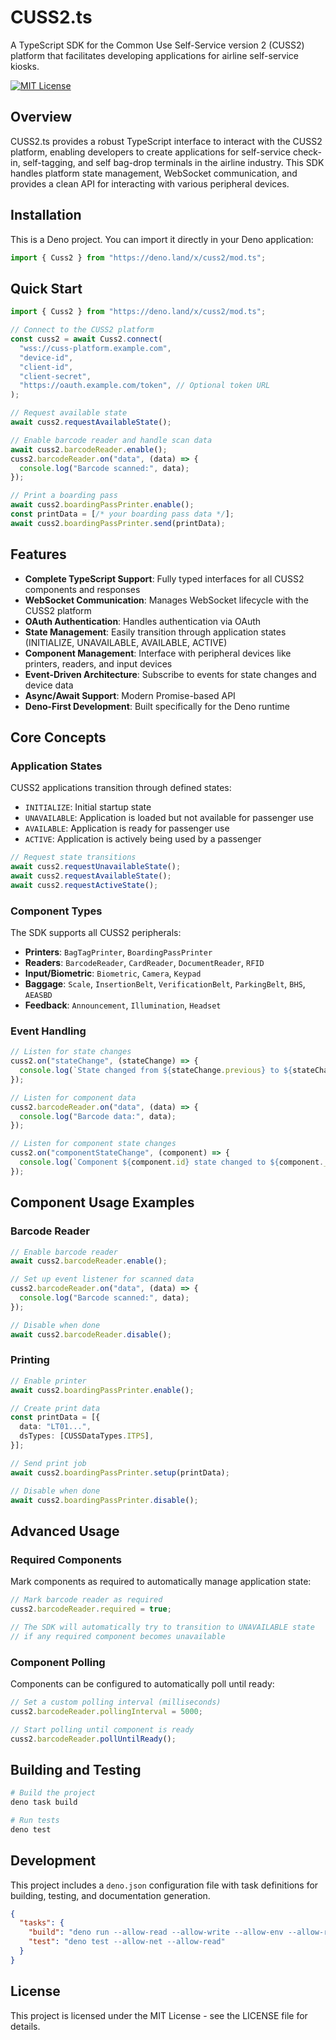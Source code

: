 # CUSS2.ts

A TypeScript SDK for the Common Use Self-Service version 2 (CUSS2)  platform that facilitates developing applications for
airline self-service kiosks.

[![MIT License](https://img.shields.io/badge/License-MIT-blue.svg)](https://opensource.org/licenses/MIT)

## Overview

CUSS2.ts provides a robust TypeScript interface to interact with the CUSS2 platform, enabling developers to create
applications for self-service check-in, self-tagging, and self bag-drop terminals in the airline industry. This SDK
handles platform state management, WebSocket communication, and provides a clean API for interacting with various
peripheral devices.

## Installation

This is a Deno project. You can import it directly in your Deno application:

```typescript
import { Cuss2 } from "https://deno.land/x/cuss2/mod.ts";
```

## Quick Start

```typescript
import { Cuss2 } from "https://deno.land/x/cuss2/mod.ts";

// Connect to the CUSS2 platform
const cuss2 = await Cuss2.connect(
  "wss://cuss-platform.example.com",
  "device-id",
  "client-id",
  "client-secret",
  "https://oauth.example.com/token", // Optional token URL
);

// Request available state
await cuss2.requestAvailableState();

// Enable barcode reader and handle scan data
await cuss2.barcodeReader.enable();
cuss2.barcodeReader.on("data", (data) => {
  console.log("Barcode scanned:", data);
});

// Print a boarding pass
await cuss2.boardingPassPrinter.enable();
const printData = [/* your boarding pass data */];
await cuss2.boardingPassPrinter.send(printData);
```

## Features

- **Complete TypeScript Support**: Fully typed interfaces for all CUSS2 components and responses
- **WebSocket Communication**: Manages WebSocket lifecycle with the CUSS2 platform
- **OAuth Authentication**: Handles authentication via OAuth
- **State Management**: Easily transition through application states (INITIALIZE, UNAVAILABLE, AVAILABLE, ACTIVE)
- **Component Management**: Interface with peripheral devices like printers, readers, and input devices
- **Event-Driven Architecture**: Subscribe to events for state changes and device data
- **Async/Await Support**: Modern Promise-based API
- **Deno-First Development**: Built specifically for the Deno runtime

## Core Concepts

### Application States

CUSS2 applications transition through defined states:

- `INITIALIZE`: Initial startup state
- `UNAVAILABLE`: Application is loaded but not available for passenger use
- `AVAILABLE`: Application is ready for passenger use
- `ACTIVE`: Application is actively being used by a passenger

```typescript
// Request state transitions
await cuss2.requestUnavailableState();
await cuss2.requestAvailableState();
await cuss2.requestActiveState();
```

### Component Types

The SDK supports all CUSS2 peripherals:

- **Printers**: `BagTagPrinter`, `BoardingPassPrinter`
- **Readers**: `BarcodeReader`, `CardReader`, `DocumentReader`, `RFID`
- **Input/Biometric**: `Biometric`, `Camera`, `Keypad`
- **Baggage**: `Scale`, `InsertionBelt`, `VerificationBelt`, `ParkingBelt`, `BHS`, `AEASBD`
- **Feedback**: `Announcement`, `Illumination`, `Headset`

### Event Handling

```typescript
// Listen for state changes
cuss2.on("stateChange", (stateChange) => {
  console.log(`State changed from ${stateChange.previous} to ${stateChange.current}`);
});

// Listen for component data
cuss2.barcodeReader.on("data", (data) => {
  console.log("Barcode data:", data);
});

// Listen for component state changes
cuss2.on("componentStateChange", (component) => {
  console.log(`Component ${component.id} state changed to ${component._componentState}`);
});
```

## Component Usage Examples

### Barcode Reader

```typescript
// Enable barcode reader
await cuss2.barcodeReader.enable();

// Set up event listener for scanned data
cuss2.barcodeReader.on("data", (data) => {
  console.log("Barcode scanned:", data);
});

// Disable when done
await cuss2.barcodeReader.disable();
```

### Printing

```typescript
// Enable printer
await cuss2.boardingPassPrinter.enable();

// Create print data
const printData = [{
  data: "LT01...",
  dsTypes: [CUSSDataTypes.ITPS],
}];

// Send print job
await cuss2.boardingPassPrinter.setup(printData);

// Disable when done
await cuss2.boardingPassPrinter.disable();
```

## Advanced Usage

### Required Components

Mark components as required to automatically manage application state:

```typescript
// Mark barcode reader as required
cuss2.barcodeReader.required = true;

// The SDK will automatically try to transition to UNAVAILABLE state
// if any required component becomes unavailable
```

### Component Polling

Components can be configured to automatically poll until ready:

```typescript
// Set a custom polling interval (milliseconds)
cuss2.barcodeReader.pollingInterval = 5000;

// Start polling until component is ready
cuss2.barcodeReader.pollUntilReady();
```

## Building and Testing

```bash
# Build the project
deno task build

# Run tests
deno test
```

## Development

This project includes a `deno.json` configuration file with task definitions for building, testing, and documentation
generation.

```json
{
  "tasks": {
    "build": "deno run --allow-read --allow-write --allow-env --allow-run scripts/build.ts",
    "test": "deno test --allow-net --allow-read"
  }
}
```

## License

This project is licensed under the MIT License - see the LICENSE file for details.
